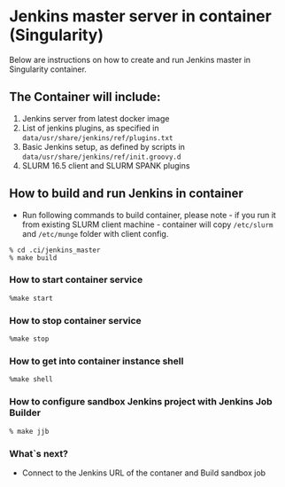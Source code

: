 
# Jenkins master server in container (Singularity)

Below are instructions on how to create and run Jenkins master in Singularity
container.

## The Container will include:

1. Jenkins server from latest docker image
1. List of jenkins plugins, as specified in ```data/usr/share/jenkins/ref/plugins.txt```
1. Basic Jenkins setup, as defined by scripts in ```data/usr/share/jenkins/ref/init.groovy.d```
1. SLURM 16.5 client and SLURM SPANK plugins

## How to build and run Jenkins in container

* Run following commands to build container, please note - if you run it from
existing SLURM client machine - container will copy ```/etc/slurm``` and
```/etc/munge``` folder with client config.

```
% cd .ci/jenkins_master
% make build
```

### How to start container service

```
%make start
```

### How to stop container service

```
%make stop
```

### How to get into container instance shell

```
%make shell
```

### How to configure sandbox Jenkins project with Jenkins Job Builder

```
% make jjb
```

### What`s next?

* Connect to the Jenkins URL of the contaner and Build sandbox job
